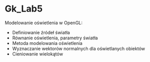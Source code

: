 # Gk_Lab5

Modelowanie oświetlenia w OpenGL:
* Definiowanie źródeł światła
* Równanie oświetlenia, parametry światła
* Metoda modelowania oświetlenia
* Wyznaczanie wektorów normalnych dla oświetlanych obiektów
* Cieniowanie wielokątów
